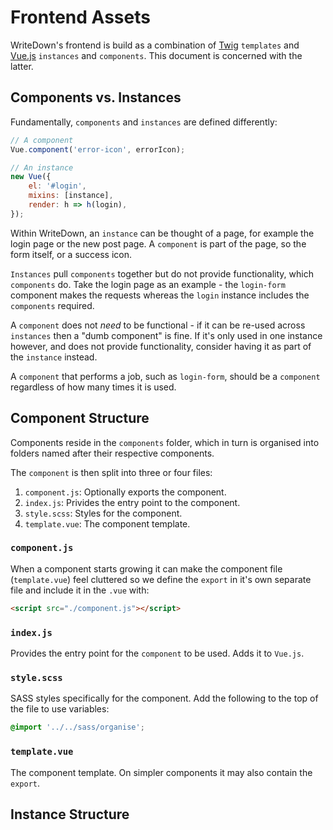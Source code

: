 # Frontend Assets
WriteDown's frontend is build as a combination of [Twig](https://twig.symfony.com)
`templates` and [Vue.js](https://vuejs.org) `instances` and `components`. This
document is concerned with the latter.

## Components vs. Instances
Fundamentally, `components` and `instances` are defined differently:

``` js
// A component
Vue.component('error-icon', errorIcon);

// An instance
new Vue({
    el: '#login',
    mixins: [instance],
    render: h => h(login),
});
```

Within WriteDown, an `instance` can be thought of a page, for example the login
page or the new post page. A `component` is part of the page, so the form
itself, or a success icon.

`Instances` pull `components` together but do not provide functionality, which
`components` do. Take the login page as an example - the `login-form` component
makes the requests whereas the `login` instance includes the `components`
required.

A `component` does not *need* to be functional - if it can be re-used across
`instances` then a "dumb component" is fine. If it's only used in one instance
however, and does not provide functionality, consider having it as part of the
`instance` instead.

A `component` that performs a job, such as `login-form`, should be a `component`
regardless of how many times it is used.

## Component Structure
Components reside in the `components` folder, which in turn is organised into
folders named after their respective components.

The `component` is then split into three or four files:

1. `component.js`: Optionally exports the component.
2. `index.js`: Privides the entry point to the component.
3. `style.scss`: Styles for the component.
4. `template.vue`: The component template.

### `component.js`
When a component starts growing it can make the component file (`template.vue`)
feel cluttered so we define the `export` in it's own separate file and include
it in the `.vue` with:

``` html
<script src="./component.js"></script>
```

### `index.js`
Provides the entry point for the `component` to be used. Adds it to `Vue.js`.

### `style.scss`
SASS styles specifically for the component. Add the following to the top of the
file to use variables:

``` css
@import '../../sass/organise';
```

### `template.vue`
The component template. On simpler components it may also contain the `export`.

## Instance Structure
